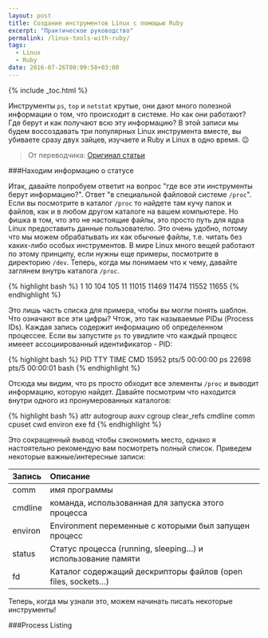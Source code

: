 ```yaml
---
layout: post
title: Создание инструментов Linux с помощью Ruby
excerpt: "Практическое руководство"
permalink: /linux-tools-with-ruby/
tags:
  - Linux
  - Ruby
date: 2016-07-26T00:09:58+03:00
---
```


{% include _toc.html %}

Инструменты `ps`, `top` и `netstat` крутые, они дают много полезной информации о том, что происходит в системе. Но как они работают? Где берут и как получают всю эту информацию? В этой записи мы будем воссоздавать три популярных Linux инструмента вместе, вы убиваете сразу двух зайцев, изучаете и Ruby и Linux в одно время. :wink:

> От переводчика: <a href="http://www.blackbytes.info/2016/06/linux-tools-with-ruby/" target="_blank">Оригинал статьи</a>

###Находим информацию о статусе

Итак, давайте попробуем ответит на вопрос "где все эти инструменты берут информацию?". Ответ "в специальной файловой системе `/proc`". Если вы посмотрите в каталог `/proc` то найдете там кучу папок и файлов, как и в любом другом каталоге на вашем компьютере. Но фишка в том, что это не настоящие файлы, это просто путь для ядра Linux предоставить данные пользователю.
Это очень удобно, потому что мы можем обрабатывать их как обычные файлы, т.е. читать без каких-либо особых инструментов. В мире Linux много вещей работают по этому принципу, если нужны еще примеры, посмотрите в директорию `/dev`. Теперь, когда мы понимаем что к чему, давайте заглянем внутрь каталога `/proc`.

{% highlight bash %}
1
10
104
105
11
11015
11469
11474
11552
11655
{% endhighlight %}

Это лишь часть списка для примера, чтобы вы могли понять шаблон. Что означают все эти цифры? Чтож, это так называемые PIDы (Process IDs). Каждая запись содержит информацию об определенном процессее. Если вы запустите `ps` то увидлите что каждый процесс имееет ассоциированный идентификатор - PID:

{% highlight bash %}
PID   TTY      TIME     CMD
15952 pts/5    00:00:00 ps
22698 pts/5    00:00:01 bash
{% endhighlight %}

Отсюда мы видим, что ps просто обходит все элементы `/proc` и выводит информацию, которую найдет. Давайте посмотрим что находится внутри одного из пронумерованных каталогов:

{% highlight bash %}
attr
autogroup
auxv
cgroup
clear_refs
cmdline
comm
cpuset
cwd
environ
exe
fd
{% endhighlight %}

Это сокращенный вывод чтобы сэкономить место, однако я настоятельно рекомендую вам посмотреть полный список. Приведем некоторые важные/интересные записи:

| Запись  | Описание |
|:------|:--------|
| comm   | имя программы    |
| cmdline   | команда, использованная для запуска этого процесса    |
| environ   | Environment переменные с которыми был запущен процесс    |
| status   | Статус процесса (running, sleeping…) и использование памяти    |
| fd   | Каталог содержащий дескрипторы файлов (open files, sockets…)    |

Теперь, когда мы узнали это, можем начинать писать некоторые инструменты!

###Process Listing
